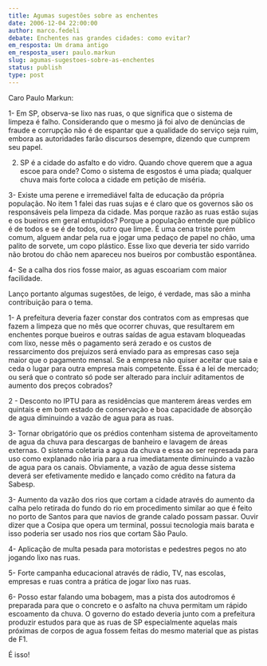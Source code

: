 ```yaml
---
title: Agumas sugestões sobre as enchentes
date: 2006-12-04 22:00:00
author: marco.fedeli
debate: Enchentes nas grandes cidades: como evitar?
em_resposta: Um drama antigo
em_resposta_user: paulo.markun
slug: agumas-sugestoes-sobre-as-enchentes
status: publish 
type: post
---
```


Caro Paulo Markun:  

1- Em SP, observa-se lixo nas ruas, o que significa que o sistema de limpeza é falho. Considerando que o mesmo já foi alvo de denúncias de fraude e corrupção não é de espantar que a qualidade do serviço seja ruim, embora as autoridades farão discursos desempre, dizendo que cumprem seu papel.  

2. SP é a cidade do asfalto e do vidro. Quando chove querem que a agua escoe para onde? Como o sistema de esgostos é uma piada; qualquer chuva mais forte coloca a cidade em petição de miséria.  

3- Existe uma perene e irremediável falta de educação da própria população. No item 1 falei das ruas sujas e é claro que os governos são os responsáveis pela limpeza da cidade. Mas porque razão as ruas estão sujas e os bueiros em geral entupidos? Porque a população entende que público é de todos e se é de todos, outro que limpe. É uma cena triste porém comum, alguem andar pela rua e jogar uma pedaço de papel no chão, uma palito de sorvete, um copo plástico. Esse lixo que deveria ter sido varrido não brotou do chão nem apareceu nos bueiros por combustão espontânea.  

4- Se a calha dos rios fosse maior, as aguas escoariam com maior facilidade.  

Lanço portanto algumas sugestões, de leigo, é verdade, mas são a minha contribuição para o tema.  

1- A prefeitura deveria fazer constar dos contratos com as empresas que fazem a limpeza que no mês que ocorrer chuvas, que resultarem em enchentes porque bueiros e outras saídas de agua estavam bloqueadas com lixo, nesse mês o pagamento será zerado e os custos de ressarcimento dos prejuizos será enviado para as empresas caso seja maior que o pagamento mensal. Se a empresa não quiser aceitar que saia e ceda o lugar para outra empresa mais competente. Essa é a lei de mercado; ou será que o contrato só pode ser alterado para incluir aditamentos de aumento dos preços cobrados?  

2 - Desconto no IPTU para as residências que manterem áreas verdes em quintais e em bom estado de conservação e boa capacidade de absorção de agua diminuindo a vazão de agua para as ruas.  

3- Tornar obrigatório que os prédios contenham sistema de aproveitamento de agua da chuva para descargas de banheiro e lavagem de áreas externas. O sistema coletaria a agua da chuva e essa ao ser represada para uso como explanado não iria para a rua imediatamente diminuindo a vazão de agua para os canais. Obviamente, a vazão de agua desse sistema deverá ser efetivamente medido e lançado como crédito na fatura da Sabesp.  

3- Aumento da vazão dos rios que cortam a cidade através do aumento da calha pelo retirada do fundo do rio em procedimento similar ao que é feito no porto de Santos para que navios de grande calado possam passar. Ouvir dizer que a Cosipa que opera um terminal, possui tecnologia mais barata e isso poderia ser usado nos rios que cortam São Paulo.   

4- Aplicação de multa pesada para motoristas e pedestres pegos no ato jogando lixo nas ruas.   

5- Forte campanha educacional através de rádio, TV, nas escolas, empresas e ruas contra a prática de jogar lixo nas ruas.  

6- Posso estar falando uma bobagem, mas a pista dos autodromos é preparada para que o concreto e o asfalto na chuva permitam um rápido escoamento da chuva. O governo do estado deveria junto com a prefeitura produzir estudos para que as ruas de SP especialmente aquelas mais próximas de corpos de agua fossem feitas do mesmo material que as pistas de F1.  

É isso!
